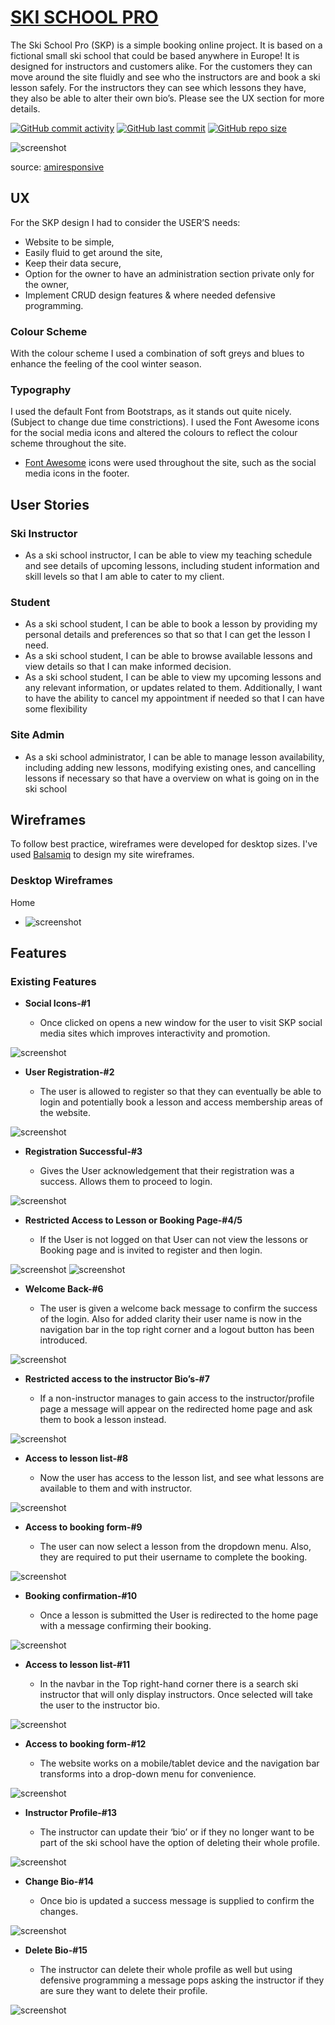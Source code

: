 # [SKI SCHOOL PRO](https://ski-school-pro-2-4db020aae0bc.herokuapp.com)

The Ski School Pro (SKP) is a simple booking online project. It is based on a fictional small ski school that could be based anywhere in Europe! It is designed for instructors and customers alike. For the customers they can move around the site fluidly and see who the instructors are and book a ski lesson safely. For the instructors they can see which lessons they have, they also be able to alter their own bio’s. Please see the UX section for more details.

[![GitHub commit activity](https://img.shields.io/github/commit-activity/t/Stocks84/ski-school-pro)](https://github.com/Stocks84/ski-school-pro/commits/main)
[![GitHub last commit](https://img.shields.io/github/last-commit/Stocks84/ski-school-pro)](https://github.com/Stocks84/ski-school-pro/commits/main)
[![GitHub repo size](https://img.shields.io/github/repo-size/Stocks84/ski-school-pro)](https://github.com/Stocks84/ski-school-pro)

![screenshot](documentation/mockup.png)

source: [amiresponsive](https://ui.dev/amiresponsive?url=https://ski-school-pro-2-4db020aae0bc.herokuapp.com)

## UX

For the SKP design I had to consider the USER’S needs:
-	Website to be simple,
-	Easily fluid to get around the site,
-	Keep their data secure,
-	Option for the owner to have an administration section private only for the owner,
-	Implement CRUD design features & where needed defensive programming.


### Colour Scheme

With the colour scheme I used a combination of soft greys and blues to enhance the feeling of the cool winter season.

### Typography

I used the default Font from Bootstraps, as it stands out quite nicely. (Subject to change due time constrictions). I used the Font Awesome icons for the social media icons and altered the colours to reflect the colour scheme throughout the site. 

- [Font Awesome](https://fontawesome.com) icons were used throughout the site, such as the social media icons in the footer.

## User Stories


### Ski Instructor

-	As a ski school instructor, I can be able to view my teaching schedule and see details of upcoming lessons, including student information and skill levels so that I am able to cater to my client.

### Student

-	As a ski school student, I can be able to book a lesson by providing my personal details and preferences so that so that I can get the lesson I need.
-	As a ski school student, I can be able to browse available lessons and view details so that I can make informed decision.
-	As a ski school student, I can be able to view my upcoming lessons and any relevant information, or updates related to them. Additionally, I want to have the ability to cancel my appointment if needed so that I can have some flexibility

### Site Admin

-	As a ski school administrator, I can be able to manage lesson availability, including adding new lessons, modifying existing ones, and cancelling lessons if necessary so that have a overview on what is going on in the ski school

## Wireframes

To follow best practice, wireframes were developed for desktop sizes.
I've used [Balsamiq](https://balsamiq.com/wireframes) to design my site wireframes.

### Desktop Wireframes

Home
  - ![screenshot](documentation/wireframes/desktop-home.png)


## Features

### Existing Features

- **Social Icons-#1**

    - Once clicked on opens a new window for the user to visit SKP social media sites which improves interactivity and promotion.

![screenshot](documentation/features/feature01.png)

- **User Registration-#2**

    - The user is allowed to register so that they can eventually be able to login and potentially book a lesson and access membership areas of the website.

![screenshot](documentation/features/feature02.png)

- **Registration Successful-#3**

    - Gives the User acknowledgement that their registration was a success. Allows them to proceed to login.

![screenshot](documentation/features/feature03.png)

- **Restricted Access to Lesson or Booking Page-#4/5**

    - If the User is not logged on that User can not view the lessons or Booking page and is invited to register and then login.

![screenshot](documentation/features/feature04.png)
![screenshot](documentation/features/feature05.png)


- **Welcome Back-#6**

    - The user is given a welcome back message to confirm the success of the login. Also for added clarity their user name is now in the navigation bar in the top right corner and a logout button has been introduced.

![screenshot](documentation/features/feature06.png)

- **Restricted access to the instructor Bio’s-#7**

    - If a non-instructor manages to gain access to the instructor/profile page a message will appear on the redirected home page and ask them to book a lesson instead.

![screenshot](documentation/features/feature07.png)

- **Access to lesson list-#8**

    - Now the user has access to the lesson list, and see what lessons are available to them and with instructor.

![screenshot](documentation/features/feature08.png)

- **Access to booking form-#9**

    - The user can now select a lesson from the dropdown menu. Also, they are required to put their username to complete the booking.

![screenshot](documentation/features/feature09.png)

- **Booking confirmation-#10**

    - Once a lesson is submitted the User is redirected to the home page with a message confirming their booking.

![screenshot](documentation/features/feature10.png)
- **Access to lesson list-#11**

    - In the navbar in the Top right-hand corner there is a search ski instructor that will only display instructors. Once selected will take the user to the instructor bio.

![screenshot](documentation/features/feature11.png)

- **Access to booking form-#12**

    - The website works on a mobile/tablet device and the navigation bar transforms into a drop-down menu for convenience.

![screenshot](documentation/features/feature12.png)

- **Instructor Profile-#13**

    - The instructor can update their ‘bio’ or if they no longer want to be part of the ski school have the option of deleting their whole profile.

![screenshot](documentation/features/feature13.png)

- **Change Bio-#14**

    - Once bio is updated a success message is supplied to confirm the changes. 

![screenshot](documentation/features/feature14.png)

- **Delete Bio-#15**

    - The instructor can delete their whole profile as well but using defensive programming a message pops asking the instructor if they are sure they want to delete their profile.

![screenshot](documentation/features/feature15.png)

